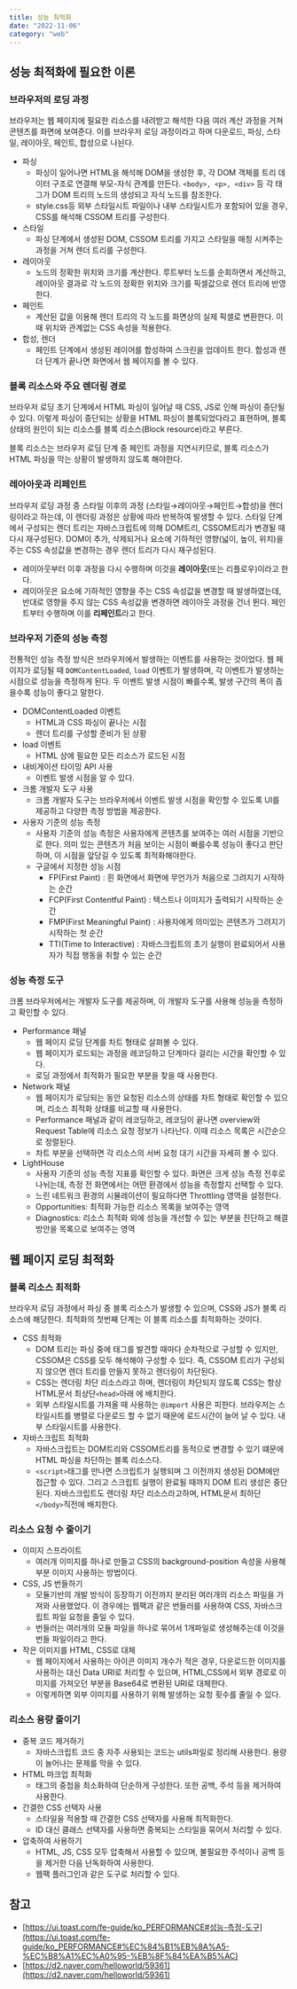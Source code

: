 ```yaml
---
title: 성능 최적화
date: "2022-11-06"
category: "web"
---
```


## 성능 최적화에 필요한 이론

### 브라우저의 로딩 과정

브라우저는 웹 페이지에 필요한 리소스를 내려받고 해석한 다음 여러 계산 과정을 거쳐 콘텐츠를 화면에 보여준다. 이를 브라우저 로딩 과정이라고 하며 다운로드, 파싱, 스타일, 레이아웃, 페인트, 합성으로 나뉜다.

- 파싱
  - 파싱이 일어나면 HTML을 해석해 DOM을 생성한 후, 각 DOM 객체를 트리 데이터 구조로 연결해 부모-자식 관계를 만든다. `<body>, <p>, <div>` 등 각 태그가 DOM 트리의 노드의 생성되고 자식 노드를 참조한다.
  - style.css등 외부 스타일시트 파일이나 내부 스타일시트가 포함되어 있을 경우, CSS를 해석해 CSSOM 트리를 구성한다.
- 스타일
  - 파싱 단계에서 생성된 DOM, CSSOM 트리를 가지고 스타일을 매칭 시켜주는 과정을 거쳐 렌더 트리를 구성한다.
- 레이아웃
  - 노드의 정확한 위치와 크기를 계산한다. 루트부터 노드를 순회하면서 계산하고, 레이아웃 결과로 각 노드의 정확한 위치와 크기를 픽셀값으로 렌더 트리에 반영한다.
- 페인트
  - 계산된 값을 이용해 렌더 트리의 각 노드를 화면상의 실제 픽셀로 변환한다. 이때 위치와 관계없는 CSS 속성을 적용한다.
- 합성, 렌더
  - 페인트 단계에서 생성된 레이어를 합성하여 스크린을 업데이트 한다. 합성과 렌더 단계가 끝나면 화면에서 웹 페이지를 볼 수 있다.

### 블록 리소스와 주요 렌더링 경로

브라우저 로딩 초기 단계에서 HTML 파싱이 일어날 때 CSS, JS로 인해 파싱이 중단될 수 있다. 이렇게 파싱이 중단되는 상황을 HTML 파싱이 블록되었다라고 표현하며, 블록 상태의 원인이 되는 리소스를 블록 리소스(Block resource)라고 부른다.

블록 리소스는 브라우저 로딩 단계 중 페인트 과정을 지연시키므로, 블록 리소스가 HTML 파싱을 막는 상황이 발생하지 않도록 해야한다.

### 레아아웃과 리페인트

브라우저 로딩 과정 중 스타일 이후의 과정 (스타일→레이아웃→페인트→합성)을 렌더링이라고 하는데, 이 렌더링 과정은 상황에 따라 반복하여 발생할 수 있다. 스타일 단계에서 구성되는 렌더 트리는 자바스크립트에 의해 DOM트리, CSSOM트리가 변경될 때 다시 재구성된다. DOM이 추가, 삭제되거나 요소에 기하적인 영향(넓이, 높이, 위치)을 주는 CSS 속성값을 변경하는 경우 렌더 트리가 다시 재구성된다.

- 레이아웃부터 이후 과정을 다시 수행하며 이것을 **레이아웃**(또는 리플로우)이라고 한다.
- 레이아웃은 요소에 기하적인 영향을 주는 CSS 속성값을 변경할 때 발생하였는데, 반대로 영향을 주지 않는 CSS 속성값을 변경하면 레이아웃 과정을 건너 뛴다. 페인트부터 수행하며 이를 **리페인트**라고 한다.

### 브라우저 기준의 성능 측정

전통적인 성능 측정 방식은 브라우저에서 발생하는 이벤트를 사용하는 것이었다. 웹 페이지가 로딩될 때 `DOMContentLoaded`, `load` 이벤트가 발생하며, 각 이벤트가 발생하는 시점으로 성능을 측정하게 된다. 두 이벤트 발생 시점이 빠를수록, 발생 구간의 폭이 좁을수록 성능이 좋다고 말한다.

- DOMContentLoaded 이벤트
  - HTML과 CSS 파싱이 끝나는 시점
  - 렌더 트리를 구성할 준비가 된 상황
- load 이벤트
  - HTML 상에 필요한 모든 리소스가 로드된 시점
- 내비게이션 타이밍 API 사용
  - 이벤트 발생 시점을 알 수 있다.
- 크롬 개발자 도구 사용
  - 크롬 개발자 도구는 브라우저에서 이벤트 발생 시점을 확인할 수 있도록 UI를 제공하고 다양한 측정 방법을 제공한다.
- 사용자 기준의 성능 측정
  - 사용자 기준의 성능 측정은 사용자에게 콘텐츠를 보여주는 여러 시점을 기반으로 한다. 의미 있는 콘텐츠가 처음 보이는 시점이 빠를수록 성능이 좋다고 판단하며, 이 시점을 앞당길 수 있도록 최적화해야한다.
  - 구글에서 지정한 성능 시점
    - FP(First Paint) : 흰 화면에서 화면에 무언가가 처음으로 그려지기 시작하는 순간
    - FCP(First Contentful Paint) : 텍스트나 이미지가 출력되기 시작하는 순간
    - FMP(First Meaningful Paint) : 사용자에게 의미있는 콘텐츠가 그려지기 시작하는 첫 순간
    - TTI(Time to Interactive) : 자바스크립트의 초기 실행이 완료되어서 사용자가 직접 행동을 취할 수 있는 순간

### 성능 측정 도구

크롬 브라우저에서는 개발자 도구를 제공하며, 이 개발자 도구를 사용해 성능을 측정하고 확인할 수 있다.

- Performance 패널
  - 웹 페이지 로딩 단계를 차트 형태로 살펴볼 수 있다.
  - 웹 페이지가 로드되는 과정을 레코딩하고 단계마다 걸리는 시간을 확인할 수 있다.
  - 로딩 과정에서 최적화가 필요한 부분을 찾을 때 사용한다.
- Network 패널
  - 웹 페이지가 로딩되는 동안 요청된 리소스의 상태를 차트 형태로 확인할 수 있으며, 리소스 최적화 상태를 비교할 때 사용한다.
  - Performance 패널과 같이 레코딩하고, 레코딩이 끝나면 overview와 Request Table에 리소스 요청 정보가 나타난다. 이때 리소스 목록은 시간순으로 정렬된다.
  - 차트 부분을 선택하면 각 리소스의 서버 요청 대기 시간을 자세히 볼 수 있다.
- LightHouse
  - 사용자 기준의 성능 측정 지표를 확인할 수 있다. 화면은 크게 성능 측정 전후로 나뉘는데, 측정 전 화면에서는 어떤 환경에서 성능을 측정할지 선택할 수 있다.
  - 느린 네트워크 환경의 시뮬레이션이 필요하다면 Throttling 영역을 설정한다.
  - Opportunities: 최적화 가능한 리소스 목록을 보여주는 영역
  - Diagnostics: 리소스 최적화 외에 성능을 개선할 수 있는 부분을 진단하고 해결 방안을 목록으로 보여주는 영역

## 웹 페이지 로딩 최적화

### 블록 리소스 최적화

브라우저 로딩 과정에서 파싱 중 블록 리소스가 발생할 수 있으며, CSS와 JS가 블록 리소스에 해당한다. 최적화의 첫번째 단계는 이 블록 리소스를 최적화하는 것이다.

- CSS 최적화
  - DOM 트리는 파싱 중에 태그를 발견할 때마다 순차적으로 구성할 수 있지만, CSSOM은 CSS를 모두 해석해야 구성할 수 있다. 즉, CSSOM 트리가 구성되지 않으면 렌더 트리를 만들지 못하고 렌더링이 차단된다.
  - CSS는 렌더링 차단 리소스라고 하며, 렌더링이 차단되지 않도록 CSS는 항상 HTML문서 최상단`<head>`아래 에 배치한다.
  - 외부 스타일시트를 가져올 때 사용하는 `@import` 사용은 피한다. 브라우저는 스타일시트를 병렬로 다운로드 할 수 없기 때문에 로드시간이 늘어 날 수 있다. 내부 스타일시트를 사용한다.
- 자바스크립트 최적화
  - 자바스크립트는 DOM트리와 CSSOM트리를 동적으로 변경할 수 있기 떄문에 HTML 파싱을 차단하는 블록 리소스다.
  - `<script>`태그를 만나면 스크립트가 실행되며 그 이전까지 생성된 DOM에만 접근할 수 있다. 그리고 스크립트 실행이 완료될 때까지 DOM 트리 생성은 중단된다. 자바스크립트도 렌더링 차단 리소스라고하며, HTML문서 최하단 `</body>`직전에 배치한다.

### 리소스 요청 수 줄이기

- 이미지 스프라이트
  - 여러개 이미지를 하나로 만들고 CSS의 background-position 속성을 사용해 부분 이미지 사용하는 방법이다.
- CSS, JS 번들하기
  - 모듈기반의 개발 방식이 등장하기 이전까지 분리된 여러개의 리소스 파일을 가져와 사용했었다. 이 경우에는 웹팩과 같은 번들러를 사용하여 CSS, 자바스크립트 파일 요청을 줄일 수 있다.
  - 번들러는 여러개의 모듈 파일을 하나로 묶어서 1개파일로 생성해주는데 이것을 번들 파일이라고 한다.
- 작은 이미지를 HTML, CSS로 대체
  - 웹 페이지에서 사용하는 아이콘 이미지 개수가 적은 경우, 다운로드한 이미지를 사용하는 대신 Data URI로 처리할 수 있으며, HTML,CSS에서 외부 경로로 이미지를 가져오던 부분을 Base64로 변환된 URI로 대체한다.
  - 이렇게하면 외부 이미지를 사용하기 위해 발생하는 요청 횟수를 줄일 수 있다.

### 리소스 용량 줄이기

- 중복 코드 제거하기
  - 자바스크립트 코드 중 자주 사용되는 코드는 utils파일로 정리해 사용한다. 용량이 늘어나는 문제를 막을 수 있다.
- HTML 마크업 최적화
  - 태그의 중첩을 최소화하여 단순하게 구성한다. 또한 공백, 주석 등을 제거하여 사용한다.
- 간결한 CSS 선택자 사용
  - 스타일을 적용할 때 간결한 CSS 선택자를 사용해 최적화한다.
  - ID 대신 클래스 선택자를 사용하면 중복되는 스타일을 묶어서 처리할 수 있다.
- 압축하여 사용하기
  - HTML, JS, CSS 모두 압축해서 사용할 수 있으며, 불필요한 주석이나 공백 등을 제거한 다음 난독화하여 사용한다.
  - 웹팩 플러그인과 같은 도구로 처리할 수 있다.

## 참고

- [https://ui.toast.com/fe-guide/ko_PERFORMANCE#성능-측정-도구](https://ui.toast.com/fe-guide/ko_PERFORMANCE#%EC%84%B1%EB%8A%A5-%EC%B8%A1%EC%A0%95-%EB%8F%84%EA%B5%AC)
- [https://d2.naver.com/helloworld/59361](https://d2.naver.com/helloworld/59361)
